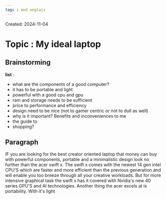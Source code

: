 ```yaml
---
tags : mod englais
---
```

Created: 2024-11-04

# Topic : **My ideal laptop**
## Brainstorming

**list** : 
- what are the components of a good computer?
- it has to be portable and light
- powerful with a good cpu and gpu
-  ram and storage needs to be sufficient
- price to performance and efficiency
- design need to be nice (not to gamer centric or not to dull as well)
- why is it important? Benefits and inconveniences to me
- the guide to
- shopping?

## Paragraph

IF you are looking for the best creator oriented laptop that money can buy with powerful components, portable and a minimalistic design look no further than the acer swift x. The swift x comes with the newest 14 gen intel CPU'S which are faster and more efficient than the previous generation and will enable you too breeze through all your creative workloads. But for more intensive graphical task the swift x has it covered with Nvidia's new 40 series GPU'S and AI technologies. Another thing the acer excels at is portability. With it's light